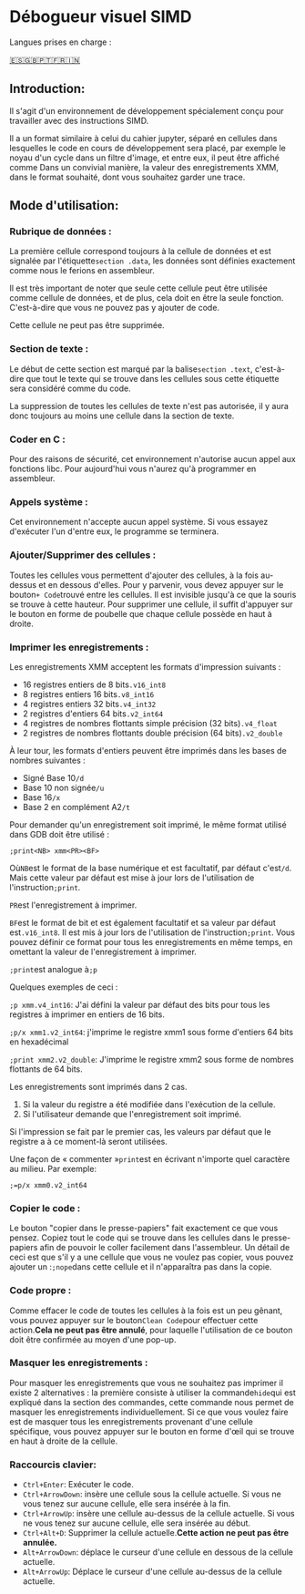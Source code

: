 # Débogueur visuel SIMD

Langues prises en charge :

[🇪🇸](./../README.md)[🇬🇧](./README.en.md)[🇵🇹](./README.pt.md)[🇫🇷](./README.fr.md)[🇮🇳](./README.hi.md)

## Introduction:

Il s'agit d'un environnement de développement spécialement conçu pour travailler avec des instructions SIMD.

Il a un format similaire à celui du cahier jupyter, séparé en cellules dans lesquelles le code en cours de développement sera placé, par exemple le noyau d'un cycle dans un filtre d'image, et entre eux, il peut être affiché comme Dans un convivial manière, la valeur des enregistrements XMM, dans le format souhaité, dont vous souhaitez garder une trace.

## Mode d'utilisation:

### Rubrique de données :

La première cellule correspond toujours à la cellule de données et est signalée par l'étiquette`section .data`, les données sont définies exactement comme nous le ferions en assembleur.

Il est très important de noter que seule cette cellule peut être utilisée comme cellule de données, et de plus, cela doit en être la seule fonction. C'est-à-dire que vous ne pouvez pas y ajouter de code.

Cette cellule ne peut pas être supprimée.

### Section de texte :

Le début de cette section est marqué par la balise`section .text`, c'est-à-dire que tout le texte qui se trouve dans les cellules sous cette étiquette sera considéré comme du code.

La suppression de toutes les cellules de texte n'est pas autorisée, il y aura donc toujours au moins une cellule dans la section de texte.

### Coder en C :

Pour des raisons de sécurité, cet environnement n'autorise aucun appel aux fonctions libc. Pour aujourd'hui vous n'aurez qu'à programmer en assembleur.

### Appels système :

Cet environnement n'accepte aucun appel système. Si vous essayez d'exécuter l'un d'entre eux, le programme se terminera.

### Ajouter/Supprimer des cellules :

Toutes les cellules vous permettent d'ajouter des cellules, à la fois au-dessus et en dessous d'elles. Pour y parvenir, vous devez appuyer sur le bouton`+ Code`trouvé entre les cellules. Il est invisible jusqu'à ce que la souris se trouve à cette hauteur.
Pour supprimer une cellule, il suffit d'appuyer sur le bouton en forme de poubelle que chaque cellule possède en haut à droite.

### Imprimer les enregistrements :

Les enregistrements XMM acceptent les formats d'impression suivants :

-   16 registres entiers de 8 bits`.v16_int8`
-   8 registres entiers 16 bits`.v8_int16`
-   4 registres entiers 32 bits`.v4_int32`
-   2 registres d'entiers 64 bits`.v2_int64`
-   4 registres de nombres flottants simple précision (32 bits)`.v4_float`
-   2 registres de nombres flottants double précision (64 bits)`.v2_double`

À leur tour, les formats d'entiers peuvent être imprimés dans les bases de nombres suivantes :

-   Signé Base 10`/d`
-   Base 10 non signée`/u`
-   Base 16`/x`
-   Base 2 en complément A2`/t`

Pour demander qu'un enregistrement soit imprimé, le même format utilisé dans GDB doit être utilisé :

`;print<NB> xmm<PR><BF>`

Où`NB`est le format de la base numérique et est facultatif, par défaut c'est`/d`. Mais cette valeur par défaut est mise à jour lors de l'utilisation de l'instruction`;print`.

`PR`est l'enregistrement à imprimer.

`BF`est le format de bit et est également facultatif et sa valeur par défaut est`.v16_int8`. Il est mis à jour lors de l'utilisation de l'instruction`;print`. Vous pouvez définir ce format pour tous les enregistrements en même temps, en omettant la valeur de l'enregistrement à imprimer.

`;print`est analogue à`;p`

Quelques exemples de ceci :

`;p xmm.v4_int16`: J'ai défini la valeur par défaut des bits pour tous les registres à imprimer en entiers de 16 bits.

`;p/x xmm1.v2_int64`: j'imprime le registre xmm1 sous forme d'entiers 64 bits en hexadécimal

`;print xmm2.v2_double`: J'imprime le registre xmm2 sous forme de nombres flottants de 64 bits.

Les enregistrements sont imprimés dans 2 cas.

1) Si la valeur du registre a été modifiée dans l'exécution de la cellule.
2) Si l'utilisateur demande que l'enregistrement soit imprimé.

Si l'impression se fait par le premier cas, les valeurs par défaut que le registre a à ce moment-là seront utilisées.

Une façon de « commenter »`print`est en écrivant n'importe quel caractère au milieu. Par exemple:

`;=p/x xmm0.v2_int64`

### Copier le code :

Le bouton "copier dans le presse-papiers" fait exactement ce que vous pensez. Copiez tout le code qui se trouve dans les cellules dans le presse-papiers afin de pouvoir le coller facilement dans l'assembleur. Un détail de ceci est que s'il y a une cellule que vous ne voulez pas copier, vous pouvez ajouter un :`;nope`dans cette cellule et il n'apparaîtra pas dans la copie.

### Code propre :

Comme effacer le code de toutes les cellules à la fois est un peu gênant, vous pouvez appuyer sur le bouton`Clean Code`pour effectuer cette action.**Cela ne peut pas être annulé**, pour laquelle l'utilisation de ce bouton doit être confirmée au moyen d'une pop-up.

### Masquer les enregistrements :

Pour masquer les enregistrements que vous ne souhaitez pas imprimer il existe 2 alternatives : la première consiste à utiliser la commande`hide`qui est expliqué dans la section des commandes, cette commande nous permet de masquer les enregistrements individuellement. Si ce que vous voulez faire est de masquer tous les enregistrements provenant d'une cellule spécifique, vous pouvez appuyer sur le bouton en forme d'œil qui se trouve en haut à droite de la cellule.

### Raccourcis clavier:

-   `Ctrl+Enter`: Exécuter le code.
-   `Ctrl+ArrowDown`: insère une cellule sous la cellule actuelle. Si vous ne vous tenez sur aucune cellule, elle sera insérée à la fin.
-   `Ctrl+ArrowUp`: insère une cellule au-dessus de la cellule actuelle. Si vous ne vous tenez sur aucune cellule, elle sera insérée au début.
-   `Ctrl+Alt+D`: Supprimer la cellule actuelle.**Cette action ne peut pas être annulée.**
-   `Alt+ArrowDown`: déplace le curseur d'une cellule en dessous de la cellule actuelle.
-   `Alt+ArrowUp`: Déplace le curseur d'une cellule au-dessus de la cellule actuelle.
